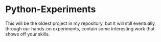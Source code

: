 # Python-Experiments
This will be the oldest project in my repository, but it will still eventually, through our hands-on experiments, contain some interesting work  that shows off your skills.

